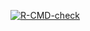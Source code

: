 <!-- badges: start -->
[![R-CMD-check](https://github.com/Leonnorblad/KnapsackPack/actions/workflows/R-CMD-check.yaml/badge.svg)](https://github.com/Leonnorblad/KnapsackPack/actions/workflows/R-CMD-check.yaml)
<!-- badges: end -->
